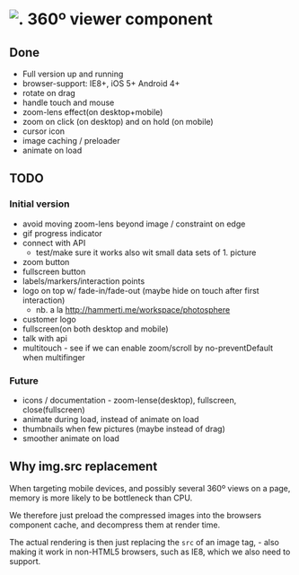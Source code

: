 # ![.](https://ssl.solsort.com/_solsort.png) 360º viewer component
## Done

- Full version up and running
- browser-support: IE8+, iOS 5+ Android 4+
- rotate on drag
- handle touch and mouse
- zoom-lens effect(on desktop+mobile)
- zoom on click (on desktop) and on hold (on mobile)
- cursor icon
- image caching / preloader
- animate on load

## TODO
### Initial version

- avoid moving zoom-lens beyond image / constraint on edge
- gif progress indicator
- connect with API
    - test/make sure it works also wit small data sets of 1. picture
- zoom button
- fullscreen button
- labels/markers/interaction points
- logo on top w/ fade-in/fade-out (maybe hide on touch after first interaction)
    - nb. a la http://hammerti.me/workspace/photosphere
- customer logo
- fullscreen(on both desktop and mobile)
- talk with api
- multitouch - see if we can enable zoom/scroll by no-preventDefault when multifinger

### Future

- icons / documentation - zoom-lense(desktop), fullscreen, close(fullscreen)
- animate during load, instead of animate on load
- thumbnails when few pictures (maybe instead of drag)
- smoother animate on load

## Why img.src replacement

When targeting mobile devices,
and possibly several 360º views on a page,
memory is more likely to be bottleneck than CPU.

We therefore just preload the compressed images
into the browsers component cache, 
and decompress them at render time.

The actual rendering is then just replacing
the `src` of an image tag, - also making it work
in non-HTML5 browsers, such as IE8, 
which we also need to support.

